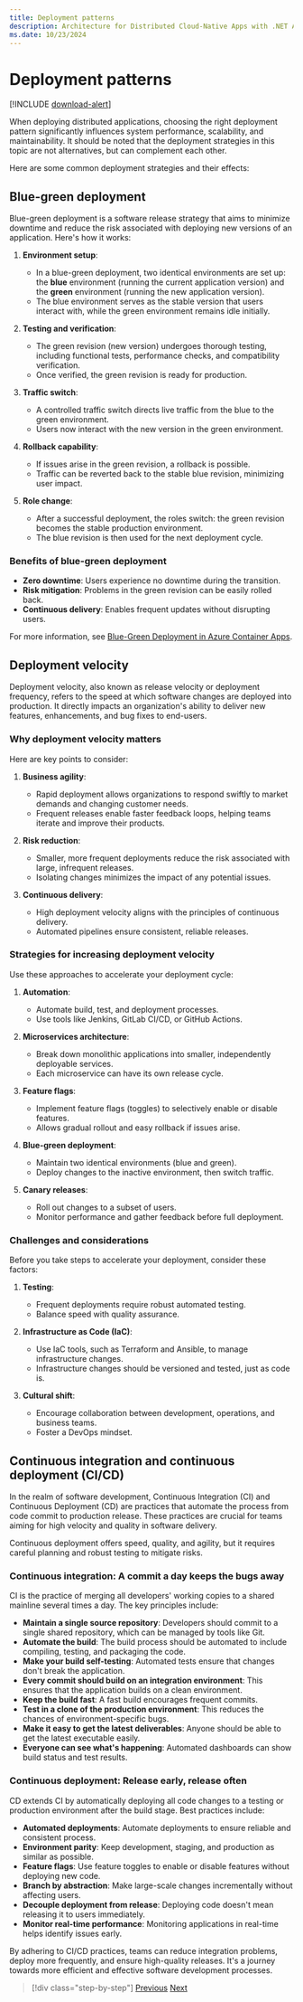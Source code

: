```yaml
---
title: Deployment patterns
description: Architecture for Distributed Cloud-Native Apps with .NET Aspire & Containers | Deployment patterns
ms.date: 10/23/2024
---
```


# Deployment patterns

[!INCLUDE [download-alert](../includes/download-alert.md)]

When deploying distributed applications, choosing the right deployment pattern significantly influences system performance, scalability, and maintainability. It should be noted that the deployment strategies in this topic are not alternatives, but can complement each other.

Here are some common deployment strategies and their effects:

## Blue-green deployment

Blue-green deployment is a software release strategy that aims to minimize downtime and reduce the risk associated with deploying new versions of an application. Here's how it works:

1. **Environment setup**:
   - In a blue-green deployment, two identical environments are set up: the **blue** environment (running the current application version) and the **green** environment (running the new application version).
   - The blue environment serves as the stable version that users interact with, while the green environment remains idle initially.

1. **Testing and verification**:
   - The green revision (new version) undergoes thorough testing, including functional tests, performance checks, and compatibility verification.
   - Once verified, the green revision is ready for production.

1. **Traffic switch**:
   - A controlled traffic switch directs live traffic from the blue to the green environment.
   - Users now interact with the new version in the green environment.

1. **Rollback capability**:
   - If issues arise in the green revision, a rollback is possible.
   - Traffic can be reverted back to the stable blue revision, minimizing user impact.

1. **Role change**:
   - After a successful deployment, the roles switch: the green revision becomes the stable production environment.
   - The blue revision is then used for the next deployment cycle.

### Benefits of blue-green deployment

- **Zero downtime**: Users experience no downtime during the transition.
- **Risk mitigation**: Problems in the green revision can be easily rolled back.
- **Continuous delivery**: Enables frequent updates without disrupting users.

For more information, see [Blue-Green Deployment in Azure Container Apps](/azure/container-apps/blue-green-deployment).

## Deployment velocity

Deployment velocity, also known as release velocity or deployment frequency, refers to the speed at which software changes are deployed into production. It directly impacts an organization's ability to deliver new features, enhancements, and bug fixes to end-users.

### Why deployment velocity matters

Here are key points to consider:

1. **Business agility**:
   - Rapid deployment allows organizations to respond swiftly to market demands and changing customer needs.
   - Frequent releases enable faster feedback loops, helping teams iterate and improve their products.

1. **Risk reduction**:
   - Smaller, more frequent deployments reduce the risk associated with large, infrequent releases.
   - Isolating changes minimizes the impact of any potential issues.

1. **Continuous delivery**:
   - High deployment velocity aligns with the principles of continuous delivery.
   - Automated pipelines ensure consistent, reliable releases.

### Strategies for increasing deployment velocity

Use these approaches to accelerate your deployment cycle:

1. **Automation**:
   - Automate build, test, and deployment processes.
   - Use tools like Jenkins, GitLab CI/CD, or GitHub Actions.

1. **Microservices architecture**:
   - Break down monolithic applications into smaller, independently deployable services.
   - Each microservice can have its own release cycle.

1. **Feature flags**:
   - Implement feature flags (toggles) to selectively enable or disable features.
   - Allows gradual rollout and easy rollback if issues arise.

1. **Blue-green deployment**:
   - Maintain two identical environments (blue and green).
   - Deploy changes to the inactive environment, then switch traffic.

1. **Canary releases**:
   - Roll out changes to a subset of users.
   - Monitor performance and gather feedback before full deployment.

### Challenges and considerations

Before you take steps to accelerate your deployment, consider these factors:

1. **Testing**:
   - Frequent deployments require robust automated testing.
   - Balance speed with quality assurance.

1. **Infrastructure as Code (IaC)**:
   - Use IaC tools, such as Terraform and Ansible, to manage infrastructure changes.
   - Infrastructure changes should be versioned and tested, just as code is.

1. **Cultural shift**:
   - Encourage collaboration between development, operations, and business teams.
   - Foster a DevOps mindset.

## Continuous integration and continuous deployment (CI/CD)

In the realm of software development, Continuous Integration (CI) and Continuous Deployment (CD) are practices that automate the process from code commit to production release. These practices are crucial for teams aiming for high velocity and quality in software delivery.

Continuous deployment offers speed, quality, and agility, but it requires careful planning and robust testing to mitigate risks.

### Continuous integration: A commit a day keeps the bugs away

CI is the practice of merging all developers' working copies to a shared mainline several times a day. The key principles include:

- **Maintain a single source repository**: Developers should commit to a single shared repository, which can be managed by tools like Git.
- **Automate the build**: The build process should be automated to include compiling, testing, and packaging the code.
- **Make your build self-testing**: Automated tests ensure that changes don't break the application.
- **Every commit should build on an integration environment**: This ensures that the application builds on a clean environment.
- **Keep the build fast**: A fast build encourages frequent commits.
- **Test in a clone of the production environment**: This reduces the chances of environment-specific bugs.
- **Make it easy to get the latest deliverables**: Anyone should be able to get the latest executable easily.
- **Everyone can see what's happening**: Automated dashboards can show build status and test results.

### Continuous deployment: Release early, release often

CD extends CI by automatically deploying all code changes to a testing or production environment after the build stage. Best practices include:

- **Automated deployments**: Automate deployments to ensure reliable and consistent process.
- **Environment parity**: Keep development, staging, and production as similar as possible.
- **Feature flags**: Use feature toggles to enable or disable features without deploying new code.
- **Branch by abstraction**: Make large-scale changes incrementally without affecting users.
- **Decouple deployment from release**: Deploying code doesn't mean releasing it to users immediately.
- **Monitor real-time performance**: Monitoring applications in real-time helps identify issues early.

By adhering to CI/CD practices, teams can reduce integration problems, deploy more frequently, and ensure high-quality releases. It's a journey towards more efficient and effective software development processes.

>[!div class="step-by-step"]
>[Previous](deploy-with-dotnet-aspire.md)
>[Next](distribution-patterns.md)
